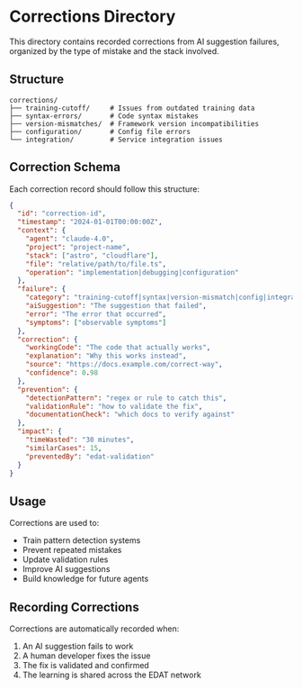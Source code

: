 # Corrections Directory

This directory contains recorded corrections from AI suggestion failures, organized by the type of mistake and the stack involved.

## Structure

```
corrections/
├── training-cutoff/     # Issues from outdated training data
├── syntax-errors/       # Code syntax mistakes
├── version-mismatches/  # Framework version incompatibilities  
├── configuration/       # Config file errors
└── integration/         # Service integration issues
```

## Correction Schema

Each correction record should follow this structure:

```json
{
  "id": "correction-id",
  "timestamp": "2024-01-01T00:00:00Z",
  "context": {
    "agent": "claude-4.0",
    "project": "project-name",
    "stack": ["astro", "cloudflare"],
    "file": "relative/path/to/file.ts",
    "operation": "implementation|debugging|configuration"
  },
  "failure": {
    "category": "training-cutoff|syntax|version-mismatch|config|integration",
    "aiSuggestion": "The suggestion that failed",
    "error": "The error that occurred",
    "symptoms": ["observable symptoms"]
  },
  "correction": {
    "workingCode": "The code that actually works",
    "explanation": "Why this works instead",
    "source": "https://docs.example.com/correct-way",
    "confidence": 0.98
  },
  "prevention": {
    "detectionPattern": "regex or rule to catch this",
    "validationRule": "how to validate the fix",
    "documentationCheck": "which docs to verify against"
  },
  "impact": {
    "timeWasted": "30 minutes",
    "similarCases": 15,
    "preventedBy": "edat-validation"
  }
}
```

## Usage

Corrections are used to:
- Train pattern detection systems
- Prevent repeated mistakes
- Update validation rules
- Improve AI suggestions
- Build knowledge for future agents

## Recording Corrections

Corrections are automatically recorded when:
1. An AI suggestion fails to work
2. A human developer fixes the issue
3. The fix is validated and confirmed
4. The learning is shared across the EDAT network
